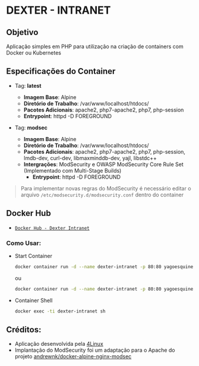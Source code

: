 DEXTER - INTRANET
=================

Objetivo
--------

Aplicação simples em PHP para utilização na criação de containers com Docker ou Kubernetes

Especificações do Container
---------------------------

* Tag: **latest**
	- **Imagem Base**: Alpine
	- **Diretório de Trabalho**: /var/www/localhost/htdocs/
	- **Pacotes Adicionais**: apache2, php7-apache2, php7, php-session
	- **Entrypoint**: httpd -D FOREGROUND

* Tag: **modsec**
	- **Imagem Base**: Alpine
	- **Diretório de Trabalho**: /var/www/localhost/htdocs/
	- **Pacotes Adicionais**: apache2, php7-apache2, php7, php-session, lmdb-dev, curl-dev, libmaxminddb-dev, yajl, libstdc++
  - **Intergrações**: ModSecurity e OWASP ModSecurity Core Rule Set (Implementado com Multi-Stage Builds)
	- **Entrypoint**: httpd -D FOREGROUND

> Para implementar novas regras do ModSecurity é necessário editar o arquivo `/etc/modsecurity.d/modsecurity.conf` dentro do container

Docker Hub
----------

* [`Docker Hub - Dexter Intranet`](https://hub.docker.com/r/yagoesquines/dexter-intranet)

### Como Usar:

* Start Container
  ```bash
  docker container run -d --name dexter-intranet -p 80:80 yagoesquines/dexter-intranet
  ```
  ou
  ```bash
  docker container run -d --name dexter-intranet -p 80:80 yagoesquines/dexter-intranet:modsec
  ```
* Container Shell
  ```bash
  docker exec -ti dexter-intranet sh
  ```

Créditos:
---------

* Aplicação desenvolvida pela [4Linux](https://4linux.com.br)
* Implantação do ModSecurity foi um adaptação para o Apache do projeto [andrewnk/docker-alpine-nginx-modsec](https://github.com/andrewnk/docker-alpine-nginx-modsec)

